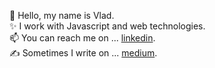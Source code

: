 👋 Hello, my name is Vlad. <br>
✨ I work with Javascript and web technologies.<br>
📫 You can reach me on ... [linkedin](https://www.linkedin.com/in/vlad-blanton-95b450133/).<br>
✍️ Sometimes I write on ... [medium](https://medium.com/@vblanton).<br>

<!---
vblanton/vblanton is a ✨ special ✨ repository because its `README.md` (this file) appears on your GitHub profile.
You can click the Preview link to take a look at your changes.
--->
